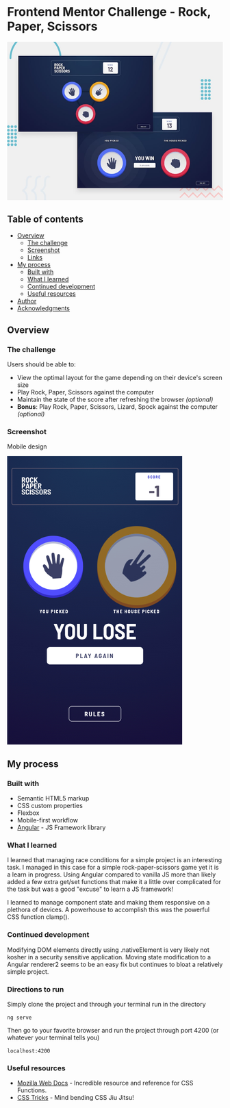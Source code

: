 # Frontend Mentor Challenge - Rock, Paper, Scissors

![Design preview for the Rock, Paper, Scissors coding challenge](./design/desktop-preview.jpg)

## Table of contents

- [Overview](#overview)
  - [The challenge](#the-challenge)
  - [Screenshot](#screenshot)
  - [Links](#links)
- [My process](#my-process)
  - [Built with](#built-with)
  - [What I learned](#what-i-learned)
  - [Continued development](#continued-development)
  - [Useful resources](#useful-resources)
- [Author](#author)
- [Acknowledgments](#acknowledgments)

## Overview

### The challenge

Users should be able to:

- View the optimal layout for the game depending on their device's screen size
- Play Rock, Paper, Scissors against the computer
- Maintain the state of the score after refreshing the browser _(optional)_
- **Bonus**: Play Rock, Paper, Scissors, Lizard, Spock against the computer _(optional)_

### Screenshot

Mobile design

![](./design/screenshot.jpg)

## My process

### Built with

- Semantic HTML5 markup
- CSS custom properties
- Flexbox
- Mobile-first workflow
- [Angular](https://angular.io/) - JS Framework library

### What I learned

I learned that managing race conditions for a simple project is an interesting task. I managed
in this case for a simple rock-paper-scissors game yet it is a learn in progress. Using
Angular compared to vanilla JS more than likely added a few extra get/set functions that make it
a little over complicated for the task but was a good "excuse" to learn a JS framework!

I learned to manage component state and making them responsive on a plethora of devices. A powerhouse
to accomplish this was the powerful CSS function clamp().

### Continued development

Modifying DOM elements directly using .nativeElement is very likely not kosher in a security sensitive application.
Moving state modification to a Angular renderer2 seems to be an easy fix but continues to bloat a relatively simple
project.

### Directions to run

Simply clone the project and through your terminal run in the directory

```
ng serve
```

Then go to your favorite browser and run the project through port 4200 (or whatever your terminal tells you)

```
localhost:4200
```

### Useful resources

- [Mozilla Web Docs](https://developer.mozilla.org/en-US/docs/Web/CSS/clamp) - Incredible resource and reference for CSS Functions.
- [CSS Tricks](https://css-tricks.com/min-max-and-clamp-are-css-magic) - Mind bending CSS Jiu Jitsu!
